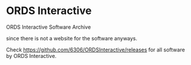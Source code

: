 # ORDS Interactive
ORDS Interactive Software Archive



since there is not a website for the software anyways.



Check https://github.com/6306/ORDSInteractive/releases for all software by ORDS Interactive.
